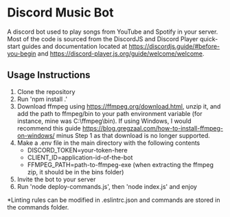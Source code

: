# Discord Music Bot

A discord bot used to play songs from YouTube and Spotify in your server. Most of the code is sourced from the DiscordJS and Discord Player quick-start guides and documentation located at https://discordjs.guide/#before-you-begin and https://discord-player.js.org/guide/welcome/welcome.

## Usage Instructions

1. Clone the repository
2. Run 'npm install .'
3. Download ffmpeg using https://ffmpeg.org/download.html, unzip it, and add the path to ffmpeg/bin to your path environment variable (for instance, mine was C:\ffmpeg\bin). If using Windows, I would recommend this guide https://blog.gregzaal.com/how-to-install-ffmpeg-on-windows/ minus Step 1 as that download is no longer supported.
4. Make a .env file in the main directory with the following contents
    - DISCORD_TOKEN=your-token-here
    - CLIENT_ID=application-id-of-the-bot
    - FFMPEG_PATH=path-to-ffmpeg-exe (when extracting the ffmpeg zip, it should be in the bins folder)
5. Invite the bot to your server
6. Run 'node deploy-commands.js', then 'node index.js' and enjoy

*Linting rules can be modified in .eslintrc.json and commands are stored in the commands folder.

